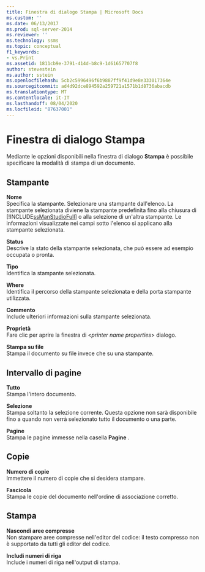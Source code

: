 ```yaml
---
title: Finestra di dialogo Stampa | Microsoft Docs
ms.custom: ''
ms.date: 06/13/2017
ms.prod: sql-server-2014
ms.reviewer: ''
ms.technology: ssms
ms.topic: conceptual
f1_keywords:
- vs.Print
ms.assetid: 1811cb9e-3791-414d-b8c9-1d61657707f8
author: stevestein
ms.author: sstein
ms.openlocfilehash: 5cb2c5996496f6b9887ff9f41d9e8e333017364e
ms.sourcegitcommit: ad4d92dce894592a259721a1571b1d8736abacdb
ms.translationtype: MT
ms.contentlocale: it-IT
ms.lasthandoff: 08/04/2020
ms.locfileid: "87637001"
---
```

# <a name="print-dialog-box"></a>Finestra di dialogo Stampa
  Mediante le opzioni disponibili nella finestra di dialogo **Stampa** è possibile specificare la modalità di stampa di un documento.  
  
## <a name="printer"></a>Stampante  
 **Nome**  
 Specifica la stampante. Selezionare una stampante dall'elenco. La stampante selezionata diviene la stampante predefinita fino alla chiusura di [!INCLUDE[ssManStudioFull](../../includes/ssmanstudiofull-md.md)] o alla selezione di un'altra stampante. Le informazioni visualizzate nei campi sotto l'elenco si applicano alla stampante selezionata.  
  
 **Status**  
 Descrive la stato della stampante selezionata, che può essere ad esempio occupata o pronta.  
  
 **Tipo**  
 Identifica la stampante selezionata.  
  
 **Where**  
 Identifica il percorso della stampante selezionata e della porta stampante utilizzata.  
  
 **Commento**  
 Include ulteriori informazioni sulla stampante selezionata.  
  
 **Proprietà**  
 Fare clic per aprire la finestra di \<*printer name properties*> dialogo.  
  
 **Stampa su file**  
 Stampa il documento su file invece che su una stampante.  
  
## <a name="page-range"></a>Intervallo di pagine  
 **Tutto**  
 Stampa l'intero documento.  
  
 **Selezione**  
 Stampa soltanto la selezione corrente. Questa opzione non sarà disponibile fino a quando non verrà selezionato tutto il documento o una parte.  
  
 **Pagine**  
 Stampa le pagine immesse nella casella **Pagine** .  
  
## <a name="copies"></a>Copie  
 **Numero di copie**  
 Immettere il numero di copie che si desidera stampare.  
  
 **Fascicola**  
 Stampa le copie del documento nell'ordine di associazione corretto.  
  
## <a name="print-what"></a>Stampa  
 **Nascondi aree compresse**  
 Non stampare aree compresse nell'editor del codice: il testo compresso non è supportato da tutti gli editor del codice.  
  
 **Includi numeri di riga**  
 Include i numeri di riga nell'output di stampa.  
  
  
